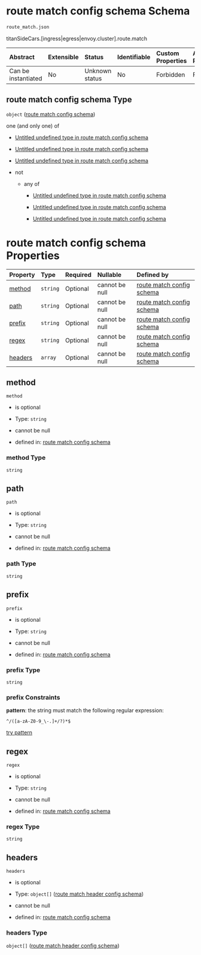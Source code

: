 # route match config schema Schema

```txt
route_match.json
```

titanSideCars.\[ingress|egress|envoy.cluster].route.match

| Abstract            | Extensible | Status         | Identifiable | Custom Properties | Additional Properties | Access Restrictions | Defined In                                                          |
| :------------------ | :--------- | :------------- | :----------- | :---------------- | :-------------------- | :------------------ | :------------------------------------------------------------------ |
| Can be instantiated | No         | Unknown status | No           | Forbidden         | Forbidden             | none                | [route\_match.json](../out/route_match.json "open original schema") |

## route match config schema Type

`object` ([route match config schema](route_match.md))

one (and only one) of

* [Untitled undefined type in route match config schema](route_match-oneof-0.md "check type definition")

* [Untitled undefined type in route match config schema](route_match-oneof-1.md "check type definition")

* [Untitled undefined type in route match config schema](route_match-oneof-2.md "check type definition")

* not

  * any of

    * [Untitled undefined type in route match config schema](route_match-oneof-3-not-anyof-0.md "check type definition")

    * [Untitled undefined type in route match config schema](route_match-oneof-3-not-anyof-1.md "check type definition")

    * [Untitled undefined type in route match config schema](route_match-oneof-3-not-anyof-2.md "check type definition")

# route match config schema Properties

| Property            | Type     | Required | Nullable       | Defined by                                                                                                               |
| :------------------ | :------- | :------- | :------------- | :----------------------------------------------------------------------------------------------------------------------- |
| [method](#method)   | `string` | Optional | cannot be null | [route match config schema](route_match-properties-method.md "route_match.json#/properties/method")                      |
| [path](#path)       | `string` | Optional | cannot be null | [route match config schema](route_match-properties-path.md "route_match.json#/properties/path")                          |
| [prefix](#prefix)   | `string` | Optional | cannot be null | [route match config schema](route_match-properties-prefix.md "route_match.json#/properties/prefix")                      |
| [regex](#regex)     | `string` | Optional | cannot be null | [route match config schema](route_match-properties-regex.md "route_match.json#/properties/regex")                        |
| [headers](#headers) | `array`  | Optional | cannot be null | [route match config schema](route_match-properties-list-of-route-match-header.md "route_match.json#/properties/headers") |

## method



`method`

* is optional

* Type: `string`

* cannot be null

* defined in: [route match config schema](route_match-properties-method.md "route_match.json#/properties/method")

### method Type

`string`

## path



`path`

* is optional

* Type: `string`

* cannot be null

* defined in: [route match config schema](route_match-properties-path.md "route_match.json#/properties/path")

### path Type

`string`

## prefix



`prefix`

* is optional

* Type: `string`

* cannot be null

* defined in: [route match config schema](route_match-properties-prefix.md "route_match.json#/properties/prefix")

### prefix Type

`string`

### prefix Constraints

**pattern**: the string must match the following regular expression:&#x20;

```regexp
^/([a-zA-Z0-9_\-.]+/?)*$
```

[try pattern](https://regexr.com/?expression=%5E%2F\(%5Ba-zA-Z0-9_%5C-.%5D%2B%2F%3F\)*%24 "try regular expression with regexr.com")

## regex



`regex`

* is optional

* Type: `string`

* cannot be null

* defined in: [route match config schema](route_match-properties-regex.md "route_match.json#/properties/regex")

### regex Type

`string`

## headers



`headers`

* is optional

* Type: `object[]` ([route match header config schema](route_match-properties-list-of-route-match-header-route-match-header-config-schema.md))

* cannot be null

* defined in: [route match config schema](route_match-properties-list-of-route-match-header.md "route_match.json#/properties/headers")

### headers Type

`object[]` ([route match header config schema](route_match-properties-list-of-route-match-header-route-match-header-config-schema.md))
